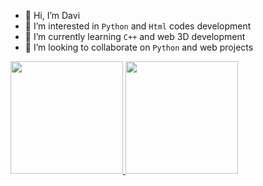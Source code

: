 - 👋 Hi, I’m Davi
- 👀 I’m interested in ```Python``` and ```Html``` codes development
- 🌱 I’m currently learning ```C++``` and web 3D development
- 💞️ I’m looking to collaborate on ```Python``` and web projects

<div class="typed-container">
    <span id="typed"></span>
</div>

<script>
    var typed = new Typed('#typed', {
    strings: ["Touch some grass"],
    typeSpeed: 50,
    backSpeed: 30,
    loop: true
});
</script>

<a href="https://github.com/d4v1-sudo">
    <img height="180em" src="https://github-readme-stats.vercel.app/api?username=d4v1-sudo&amp;show_icons=true&amp;theme=dark&amp;include_all_commits=true&amp;count_private=true&amp;title_color=ffffff&amp;border_color=000000&amp;bg_color=DEG,000000,000000" style="max-width: 100%;">
  <img height="180em" src="https://github-readme-stats.vercel.app/api/top-langs/?username=d4v1-sudo&amp;layout=compact&amp;langs_count=7&amp;theme=dark&amp;title_color=ffffff&amp;border_color=000000&amp;bg_color=DEG,000000,000000" style="max-width: 100%;">
</a>
